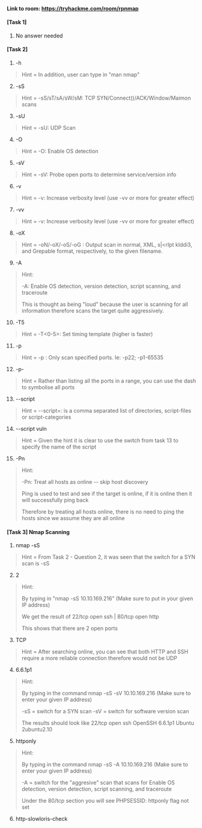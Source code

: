 #### Link to room: https://tryhackme.com/room/rpnmap

#### [Task 1] 
   1. No answer needed 

#### [Task 2]
   1. -h
> Hint = In addition, user can type in "man nmap"    
   2. -sS
> Hint = -sS/sT/sA/sW/sM:  TCP SYN/Connect()/ACK/Window/Maimon scans  
   3. -sU
> Hint = -sU: UDP Scan
   4. -O
> Hint = -O: Enable OS detection
   5. -sV
> Hint = -sV: Probe open ports to determine service/version info
   6. -v
> Hint = -v: Increase verbosity level (use -vv or more for greater effect)
   7. -vv
> Hint = -v: Increase verbosity level (use -vv or more for greater effect)
   8. -oX
> Hint = -oN/-oX/-oS/-oG <file>: Output scan in normal, XML, s|<rIpt kIddi3, and Grepable format, respectively, to the given filename.
   9. -A 
> Hint:
>
> -A: Enable OS detection, version detection, script scanning, and traceroute
>
> This is thought as being "loud" because the user is scanning for all information therefore scans the target quite aggressively.
   10. -T5
> Hint = -T<0-5>: Set timing template (higher is faster)
   11. -p  
> Hint = -p <port ranges>: Only scan specified ports. Ie: -p22; -p1-65535
   12. -p- 
> Hint = Rather than listing all the ports in a range, you can use the dash to symbolise all ports 
   13. --script
> Hint = --script=<Lua scripts>: <Lua scripts> is a comma separated list of directories, script-files or script-categories
   14. --script vuln 
> Hint = Given the hint it is clear to use the switch from task 13 to specify the name of the script 
   15. -Pn
> Hint: 
>
> -Pn: Treat all hosts as online -- skip host discovery
> 
> Ping is used to test and see if the target is online, if it is online then it will successfully ping back
>
> Therefore by treating all hosts online, there is no need to ping the hosts since we assume they are all online
   
#### [Task 3] Nmap Scanning 
   1. nmap -sS 
> Hint = From Task 2 - Question 2, it was seen that the switch for a SYN scan is -sS 
   2. 2
> Hint: 
>
> By typing in "nmap -sS 10.10.169.216" (Make sure to put in your given IP address)
>
> We get the result of  22/tcp open  ssh   |   80/tcp open  http
> 
> This shows that there are 2 open ports 
   3. TCP 
> Hint = After searching online, you can see that both HTTP and SSH require a more reliable connection therefore would not be UDP
   4. 6.6.1p1
> Hint: 
>
> By typing in the command nmap -sS -sV 10.10.169.216 (Make sure to enter your given IP address)
> 
> -sS = switch for a SYN scan    -sV = switch for software version scan 
>
> The results should look like     22/tcp open  ssh     OpenSSH 6.6.1p1 Ubuntu 2ubuntu2.10 
   5. httponly
> Hint: 
>
> By typing in the command nmap -sS -A 10.10.169.216 (Make sure to enter your given IP address) 
>
> -A = switch for the "aggresive" scan that scans for Enable OS detection, version detection, script scanning, and traceroute
>
> Under the 80/tcp section you will see PHPSESSID: httponly flag not set
   6. http-slowloris-check
